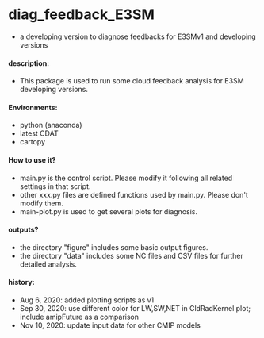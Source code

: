 

# diag_feedback_E3SM
- a developing version to diagnose feedbacks for E3SMv1 and developing versions

#### description:
- This package is used to run some cloud feedback analysis for E3SM developing versions.

#### Environments:
- python (anaconda)
- latest CDAT
- cartopy

#### How to use it?
- main.py is the control script. Please modify it following all related settings in that script.
- other xxx.py files are defined functions used by main.py. Please don't modify them.
- main-plot.py is used to get several plots for diagnosis. 

#### outputs?
- the directory "figure" includes some basic output figures.
- the directory "data" includes some NC files and CSV files for further detailed analysis.


#### history:
- Aug 6, 2020: added plotting scripts as v1
- Sep 30, 2020: use different color for LW,SW,NET in CldRadKernel plot; include amipFuture as a comparison
- Nov 10, 2020: update input data for other CMIP models
